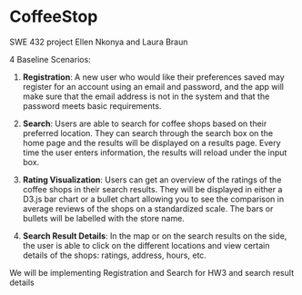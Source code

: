 # CoffeeStop
SWE 432 project
Ellen Nkonya and Laura Braun

4 Baseline Scenarios:

1. **Registration**: A new user who would like their preferences saved may register for an account using an email and password, and the app will make sure that the email address is not in the system and that the password meets basic requirements.

2. **Search**: Users are able to search for coffee shops based on their preferred location. They can search through the search box on the home page and the results will be displayed on a results page. Every time the user enters information, the results will reload under the input box.

3. **Rating Visualization**: Users can get an overview of the ratings of the coffee shops in their search results. They will be displayed in either a D3.js bar chart or a bullet chart allowing you to see the comparison in average reviews of the shops on a standardized scale. The bars or bullets will be labelled with the store name.

4. **Search Result Details**: In the map or on the search results on the side, the user is able to click on the different locations and view certain details of the shops: ratings, address, hours, etc. 


We will be implementing Registration and Search for HW3 and search result details

